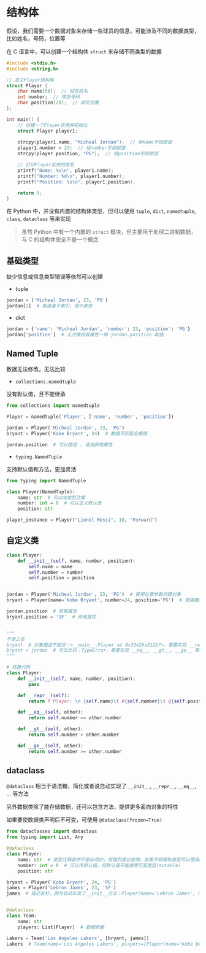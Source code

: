 # 结构体

假设，我们需要一个数据对象来存储一些球员的信息，可能涉及不同的数据类型，比如姓名，号码，位置等

在 C 语言中，可以创建一个结构体 `struct` 来存储不同类型的数据

```c
#include <stdio.h>
#include <string.h>

// 定义Player结构体
struct Player {
    char name[50];  // 球员姓名
    int number;  // 球员号码
    char position[20];  // 球员位置
};

int main() {
    // 创建一个Player实例并初始化
    struct Player player1;
    
    strcpy(player1.name, "Micheal Jordan");  // 给name字段赋值
    player1.number = 23;  // 给number字段赋值
    strcpy(player.position, "PG");  // 给position字段赋值

    // 打印Player实例的信息
    printf("Name: %s\n", player1.name);
    printf("Number: %d\n", player1.number);
    printf("Position: %s\n", player1.position);

    return 0;
}
```

在 Python 中，并没有内置的结构体类型，但可以使用 `tuple`, `dict`, `namedtuple`, `class`, `dataclass` 等来实现

> 虽然 Python 中有一个内置的 `struct` 模块，但主要用于处理二进制数据，与 C 的结构体完全不是一个概念

## 基础类型

缺少信息或信息类型错误等依然可以创建

- tuple

```python
jordan = ('Micheal Jordan', 23, 'PG')
jordan[2]  # 取值基于索引，很不直观
```

- dict

```python
jordan = {'name': 'Micheal Jordan', 'number': 23, 'position': 'PG'}
jordan['position']  # 无法像获取属性一样 jordan.position 取值
```

## Named Tuple

数据无法修改，无法比较

- `collections.namedtuple`

没有默认值，且不能继承

```python
from collections import namedtuple

Player = namedtuple('Player', ['name', 'number', 'position'])

jordan = Player('Micheal Jordan', 23, 'PG')
bryant = Player('Kobe Bryant', 24)  # 数据不匹配会报错

jordan.position  # 可以使用 . 语法获取属性
```

- `typing.NamedTuple`

支持默认值和方法，更加灵活

```python
from typing import NamedTuple

class Player(NamedTuple):
    name: str  # 可以加类型注解
    number: int = 0  # 可以定义默认值
    position: str

player_instance = Player("Lionel Messi", 10, "Forward")
```

## 自定义类

```python
class Player:
    def __init__(self, name, number, position):
        self.name = name
        self.number = number
        self.position = position


jordan = Player('Micheal Jordan', 23, 'PG')  # 使用位置参数创建对象
bryant = Player(name='Kobe Bryant', number=24, position='PG')  # 使用键值参数创建对象

jordan.position  # 获取属性
bryant.position = 'SF'  # 修改属性


"""
不足之处
bryant  # 对象描述不友好：<__main__.Player at 0x33426a512b7>，需要实现 __repr__ 方法来自定义描述
bryant < jordan  # 无法比较：TypeError，需要实现 __eq__, __gt__, __ge__ 等方法来实现比较
"""

# 完善代码
class Player:
    def __init__(self, name, number, position):
        pass

    def __repr__(self):
        return f'Player: \n {self.name}\t #{self.number}\t @{self.position}'

    def __eq__(self, other):
        return self.number == other.number

    def __gt__(self, other):
        return self.number > other.number

    def __ge__(self, other):
        return self.number >= other.number
```

## dataclass

`@dataclass` 相当于语法糖，简化或者说自动实现了 `__init__`, `__repr__`, `__eq__`, ... 等方法

另外数据类除了能存储数据，还可以包含方法，提供更多面向对象的特性

如果要使数据类声明后不可变，可使用 `@dataclass(frozen=True)`

```python
from dataclasses import dataclass
from typing import List, Any

@dataclass
class Player:
    name: str  # 类型注释虽然不是必须的，但强烈建议使用，如果不想限制类型可以使用Any
    number: int = 0  # 可以传默认值，但默认值不能使用可变类型(mutable)
    position: str

bryant = Player('Kobe Bryant', 24, 'PG')
james = Player('Lebron James', 23, 'SF')
james  # 描述友好，因为自动实现了__init__方法：Player(name='Lebron James', number=23, position='SF')


@dataclass
class Team:
    name: str
    players: List[Player]  # 数据嵌套

Lakers = Team('Los Angeles Lakers', [bryant, james])
Lakers  # Team(name='Los Angeles Lakers', players=[Player(name='Kobe Bryant', number=24, position='PG'), Player(name='Lebron James', number=23, position='SF')])
```
